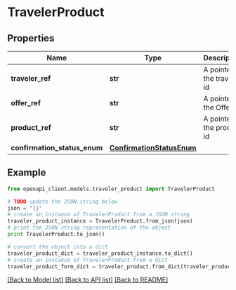 # TravelerProduct


## Properties
Name | Type | Description | Notes
------------ | ------------- | ------------- | -------------
**traveler_ref** | **str** | A pointer to the traveler id | [optional] 
**offer_ref** | **str** | A pointer to the Offer id | [optional] 
**product_ref** | **str** | A pointer to the product id | [optional] 
**confirmation_status_enum** | [**ConfirmationStatusEnum**](ConfirmationStatusEnum.md) |  | [optional] 

## Example

```python
from openapi_client.models.traveler_product import TravelerProduct

# TODO update the JSON string below
json = "{}"
# create an instance of TravelerProduct from a JSON string
traveler_product_instance = TravelerProduct.from_json(json)
# print the JSON string representation of the object
print TravelerProduct.to_json()

# convert the object into a dict
traveler_product_dict = traveler_product_instance.to_dict()
# create an instance of TravelerProduct from a dict
traveler_product_form_dict = traveler_product.from_dict(traveler_product_dict)
```
[[Back to Model list]](../README.md#documentation-for-models) [[Back to API list]](../README.md#documentation-for-api-endpoints) [[Back to README]](../README.md)


